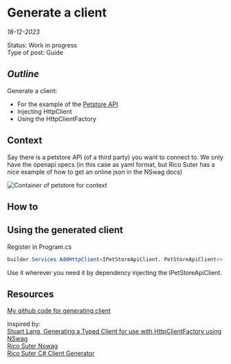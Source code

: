 # Generate a client

*18-12-2023*

Status: Work in progress  
Type of post: Guide

## *Outline*

Generate a client:

- For the example of the [Petstore API](https://editor.swagger.io/)
- Injecting HttpClient
- Using the HttpClientFactory

## Context

Say there is a petstore API (of a third party) you want to connect to.
We only have the openapi specs (in this case as yaml format, but Rico Suter has a nice example of how to get an online
json in the NSwag docs)

![Container of petstore for context](../assets/images/generateclient/container.svg "Context in container")

## How to

[//]: # (	ToDo: Write a how to with the steps and code)

## Using the generated client

Register in Program.cs

```cs
builder.Services.AddHttpClient<IPetStoreApiClient, PetStoreApiClient>>(c => c.BaseAddress = new Uri("https://petstore.swagger.io/v2/"));
```

Use it wherever you need it by dependency injecting the IPetStoreApiClient.

## Resources

[My github code for generating client](https://github.com/HelmerDenDekker/helmer.helper.clientgenerator)

Inspired by:  
[Stuart Lang, Generating a Typed Client for use with HttpClientFactory using NSwag](https://stu.dev/generating-typed-client-for-httpclientfactory-with-nswag/)  
[Rico Suter Nswag](https://github.com/RicoSuter/NSwag)  
[Rico Suter C# Client Generator](https://github.com/RicoSuter/NSwag/wiki/CSharpClientGenerator)  
